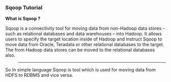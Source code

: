 ### Sqoop Tutorial


**What is Sqoop ?**

Sqoop is a connectivity tool for moving data from non-Hadoop data stores – such as relational databases
and data warehouses – into Hadoop. It allows users to specify the target location inside of Hadoop and 
instruct Sqoop to move data from Oracle, Teradata or other relational databases to the target.
 The from Hadoop data stores can be moved to the relational databases also.
 
 >____________
 
 So In simple language Sqoop is tool which is used for moving data from HDFS to RDBMS and vice versa.
